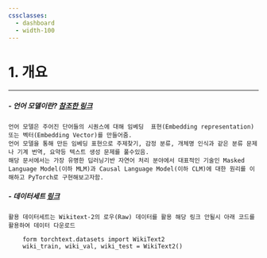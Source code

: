 ```yaml
---
cssclasses:
  - dashboard
  - width-100
---
```

# 1. 개요
---
##### - 언어 모델이란? [참조한 링크](https://tech.kakao.com/2023/06/05/languagemodel-mlm-clm/)

	언어 모델은 주어진 단어들의 시퀀스에 대해 임베딩  표현(Embedding representation) 또는 벡터(Embedding Vector)를 만들어줌.
	언어 모델을 통해 만든 임베딩 표현으로 주제찾기, 감정 분류, 개체명 인식과 같은 분류 문제나 기계 번역, 요약등 텍스트 생성 문제를 풀수있음.
	해당 문서에서는 가장 유명한 딥러닝기반 자연어 처리 분야에서 대표적인 기술인 Masked Language Model(이하 MLM)과 Causal Language Model(이하 CLM)에 대한 원리를 이해하고 PyTorch로 구현해보고자함.


##### - 데이터세트 [링크](https://blog.salesforceairesearch.com/the-wikitext-long-term-dependency-language-modeling-dataset/)
	활용 데이터세트는 Wikitext-2의 로우(Raw) 데이터를 활용 해당 링크 안될시 아래 코드를 활용하여 데이터 다운로드

```
	form torchtext.datasets import WikiText2
	wiki_train, wiki_val, wiki_test = WikiText2()
```

